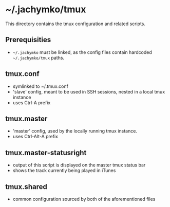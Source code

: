# ~/.jachymko/tmux

This directory contains the tmux configuration and related scripts.

## Prerequisities
* <code>~/.jachymko</code> must be linked, as the config files contain hardcoded <code>~/.jachymko/tmux</code> paths. 

## tmux.conf
* symlinked to ~/.tmux.conf
* 'slave' config, meant to be used in SSH sessions, nested in a local tmux instance
* uses Ctrl-A prefix

## tmux.master
* 'master' config, used by the locally running tmux instance.
* uses Ctrl-Alt-A prefix

## tmux.master-statusright
* output of this script is displayed on the master tmux status bar
* shows the track currently being played in iTunes

## tmux.shared
* common configuration sourced by both of the aforementioned files
